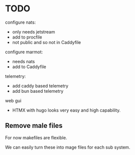 # TODO

configure nats:

- only needs jetstream
- add to procfile
- not public and so not in Caddyfile

configure marmot:

- needs nats
- add to Caddyfile

telemetry:

- add caddy based telemetry
- add bun based telemetry

web gui

- HTMX with hugo looks very easy and high capability.

## Remove male files

For now makefiles are flexible.

We can easily turn these into mage files for each sub system.
